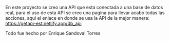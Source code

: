 En este proyecto se creo una API que esta conectada a una base de datos real, 
para el uso de esta API se creo una pagina para llevar acabo todas las acciones,
aqui el enlace en donde se usa la API de la mejor manera:
https://getapi-est.netlify.app/db_api

Todo fue hecho por Enrique Sandoval Torres
